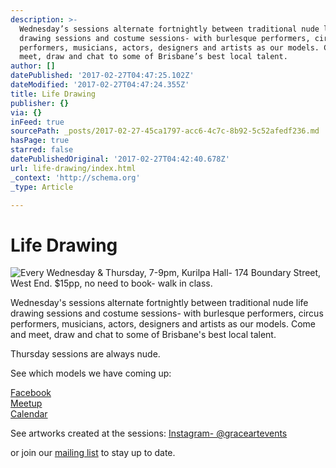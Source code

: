 ```yaml
---
description: >-
  Wednesday’s sessions alternate fortnightly between traditional nude life
  drawing sessions and costume sessions- with burlesque performers, circus
  performers, musicians, actors, designers and artists as our models. Come and
  meet, draw and chat to some of Brisbane’s best local talent.
author: []
datePublished: '2017-02-27T04:47:25.102Z'
dateModified: '2017-02-27T04:47:24.355Z'
title: Life Drawing
publisher: {}
via: {}
inFeed: true
sourcePath: _posts/2017-02-27-45ca1797-acc6-4c7c-8b92-5c52afedf236.md
hasPage: true
starred: false
datePublishedOriginal: '2017-02-27T04:42:40.678Z'
url: life-drawing/index.html
_context: 'http://schema.org'
_type: Article

---
```

# Life Drawing
![Every Wednesday & Thursday, 7-9pm, Kurilpa Hall- 174 Boundary Street, West End. $15pp,    no need to book- walk in class. ](https://the-grid-user-content.s3-us-west-2.amazonaws.com/1176837c-9903-44e9-93ed-ea2295bdf469.jpg)

Wednesday's sessions alternate fortnightly between traditional nude life drawing sessions and costume sessions- with burlesque performers, circus performers, musicians, actors, designers and artists as our models. Come and meet, draw and chat to some of Brisbane's best local talent.

Thursday sessions are always nude.

See which models we have coming up:

[Facebook][0]  
[Meetup][1]  
[Calendar][2]

See artworks created at the sessions: [Instagram- @graceartevents][3]

or join our [mailing list][4] to stay up to date.

[0]: http://www.facebook.com/GraceArtEvent5
[1]: http://www.meetup.com/graceartevents
[2]: http://she6r19aiflsftrl0qc00e81a0@group.calendar.google.com/
[3]: http://www.instagram.com/graceartevents
[4]: http://eepurl.com/bE-Fa1